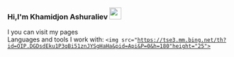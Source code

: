 ### Hi,I'm Khamidjon Ashuraliev <img src="https://media2.giphy.com/media/3nbbQlUpGDdgA/200w.webp?cid=ecf05e47hojg92df4hge0ddbkr8d9vq7ww33ejydrtbq9m8i&ep=v1_gifs_search&rid=200w.webp&ct=g" width="27px">
I you can visit my pages
<br />
Languages and tools I work with:
<code><img src="https://tse3.mm.bing.net/th?id=OIP.DGDsdEku1P3qBi51znJYSgHaHa&pid=Api&P=0&h=180"height="25"></code>
